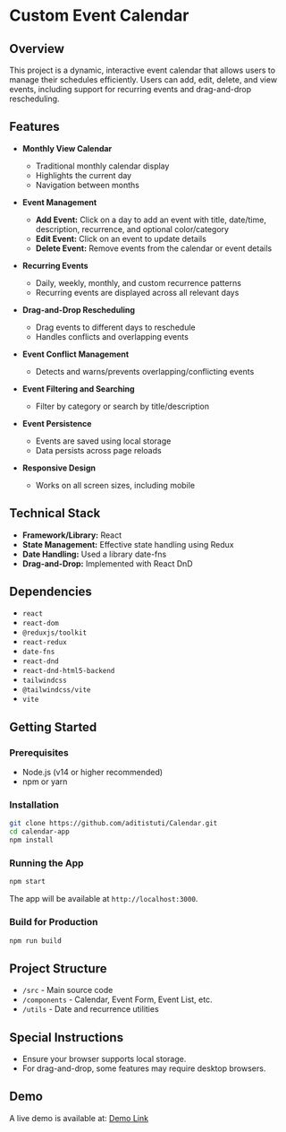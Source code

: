 # Custom Event Calendar

## Overview

This project is a dynamic, interactive event calendar that allows users to manage their schedules efficiently. Users can add, edit, delete, and view events, including support for recurring events and drag-and-drop rescheduling.

## Features

- **Monthly View Calendar**
  - Traditional monthly calendar display
  - Highlights the current day
  - Navigation between months

- **Event Management**
  - **Add Event:** Click on a day to add an event with title, date/time, description, recurrence, and optional color/category
  - **Edit Event:** Click on an event to update details
  - **Delete Event:** Remove events from the calendar or event details

- **Recurring Events**
  - Daily, weekly, monthly, and custom recurrence patterns
  - Recurring events are displayed across all relevant days

- **Drag-and-Drop Rescheduling**
  - Drag events to different days to reschedule
  - Handles conflicts and overlapping events

- **Event Conflict Management**
  - Detects and warns/prevents overlapping/conflicting events

- **Event Filtering and Searching**
  - Filter by category or search by title/description

- **Event Persistence**
  - Events are saved using local storage 
  - Data persists across page reloads

- **Responsive Design**
  - Works on all screen sizes, including mobile

## Technical Stack

- **Framework/Library:** React
- **State Management:** Effective state handling using Redux
- **Date Handling:** Used a library date-fns
- **Drag-and-Drop:** Implemented with React DnD

## Dependencies

- `react`
- `react-dom`
- `@reduxjs/toolkit`
- `react-redux`
- `date-fns`
- `react-dnd`
- `react-dnd-html5-backend`
- `tailwindcss`
- `@tailwindcss/vite`
- `vite`

## Getting Started

### Prerequisites

- Node.js (v14 or higher recommended)
- npm or yarn

### Installation

```bash
git clone https://github.com/aditistuti/Calendar.git
cd calendar-app
npm install
```

### Running the App

```bash
npm start
```

The app will be available at `http://localhost:3000`.

### Build for Production

```bash
npm run build
```

## Project Structure

- `/src` - Main source code
- `/components` - Calendar, Event Form, Event List, etc.
- `/utils` - Date and recurrence utilities

## Special Instructions

- Ensure your browser supports local storage.
- For drag-and-drop, some features may require desktop browsers.

## Demo

A live demo is available at: [Demo Link](https://your-demo-link.com)

